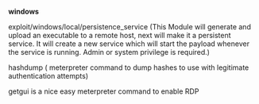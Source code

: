 **windows**

exploit/windows/local/persistence_service (This Module will generate and upload an executable to a remote host, next will make it a persistent service. It will create a new service which will start the payload whenever the service is running. Admin or system privilege is required.)

hashdump ( meterpreter command to dump hashes to use with legitimate authentication attempts)

getgui is a nice easy meterpreter command to enable RDP

